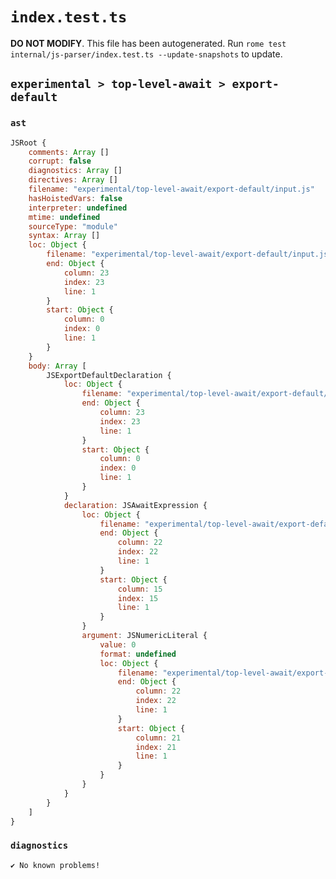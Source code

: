 # `index.test.ts`

**DO NOT MODIFY**. This file has been autogenerated. Run `rome test internal/js-parser/index.test.ts --update-snapshots` to update.

## `experimental > top-level-await > export-default`

### `ast`

```javascript
JSRoot {
	comments: Array []
	corrupt: false
	diagnostics: Array []
	directives: Array []
	filename: "experimental/top-level-await/export-default/input.js"
	hasHoistedVars: false
	interpreter: undefined
	mtime: undefined
	sourceType: "module"
	syntax: Array []
	loc: Object {
		filename: "experimental/top-level-await/export-default/input.js"
		end: Object {
			column: 23
			index: 23
			line: 1
		}
		start: Object {
			column: 0
			index: 0
			line: 1
		}
	}
	body: Array [
		JSExportDefaultDeclaration {
			loc: Object {
				filename: "experimental/top-level-await/export-default/input.js"
				end: Object {
					column: 23
					index: 23
					line: 1
				}
				start: Object {
					column: 0
					index: 0
					line: 1
				}
			}
			declaration: JSAwaitExpression {
				loc: Object {
					filename: "experimental/top-level-await/export-default/input.js"
					end: Object {
						column: 22
						index: 22
						line: 1
					}
					start: Object {
						column: 15
						index: 15
						line: 1
					}
				}
				argument: JSNumericLiteral {
					value: 0
					format: undefined
					loc: Object {
						filename: "experimental/top-level-await/export-default/input.js"
						end: Object {
							column: 22
							index: 22
							line: 1
						}
						start: Object {
							column: 21
							index: 21
							line: 1
						}
					}
				}
			}
		}
	]
}
```

### `diagnostics`

```
✔ No known problems!

```
